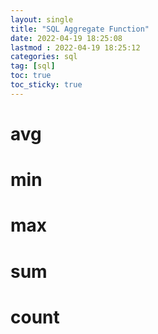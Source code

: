 ```yaml
---
layout: single
title: "SQL Aggregate Function"
date: 2022-04-19 18:25:08
lastmod : 2022-04-19 18:25:12
categories: sql
tag: [sql]
toc: true
toc_sticky: true
---
```


# avg
# min
# max
# sum
# count